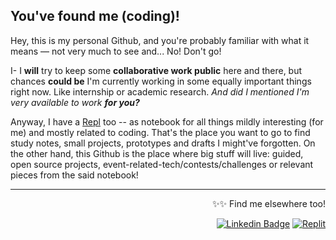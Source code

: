 ## You've found me (coding)!

Hey, this is my personal Github, and you're probably familiar with what it means — not very much to see and... No! Don't go!

I- I **will** try to keep some **collaborative work public** here and there, but chances **could be** I'm currently working in some equally important things right now. Like internship or academic research. *And did I mentioned I'm very available to work **for you?***

Anyway, I have a [Repl](https://replit.com/@sbohfm) too -- as notebook for all things mildly interesting (for me) and mostly related to coding. That's the place you want to go to find study notes, small projects, prototypes and drafts I might've forgotten. On the other hand, this Github is the place where big stuff will live: guided, open source projects, event-related-tech/contests/challenges or relevant pieces from the said notebook!

---

<div align="right">

  ✨✨ Find me elsewhere too!
  
  <a href="https://www.linkedin.com/in/lucasrgcruz/" >![Linkedin Badge](https://img.shields.io/badge/-black?style=flat&logo=Linkedin&logoColor=white)</a>
  <a href="https://replit.com/@sbohfm">![Replit](https://img.shields.io/badge/-black?style=flat&logo=Replit&logoColor=white)</a>
  
</div>

